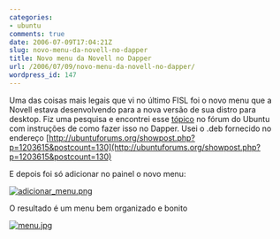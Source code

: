 ```yaml
---
categories:
- ubuntu
comments: true
date: 2006-07-09T17:04:21Z
slug: novo-menu-da-novell-no-dapper
title: Novo menu da Novell no Dapper
url: /2006/07/09/novo-menu-da-novell-no-dapper/
wordpress_id: 147
---
```


Uma das coisas mais legais que vi no último FISL foi o novo menu que a Novell estava desenvolvendo para a nova versão de sua distro para desktop. Fiz uma pesquisa e encontrei esse [tópico](http://www.ubuntuforums.org/showthread.php?t=208131) no fórum do Ubuntu com instruções de como fazer isso no Dapper. Usei o .deb fornecido no endereço [http://ubuntuforums.org/showpost.php?p=1203615&postcount=130](http://ubuntuforums.org/showpost.php?p=1203615&postcount=130)

E depois foi só adicionar no painel o novo menu:

[](/wp-content/uploads/2006/07/adicionar_menu.png)[![adicionar_menu.png](/wp-content/uploads/2006/07/adicionar_menu.thumbnail.png)](/wp-content/uploads/2006/07/adicionar_menu.png)

[
](/wp-content/uploads/2006/07/adicionar_menu.png)O resultado é um menu bem organizado e bonito

[![menu.jpg](/wp-content/uploads/2006/07/menu.thumbnail.jpg)](/wp-content/uploads/2006/07/menu.jpg)
